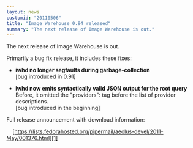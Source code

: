 ```yaml
---
layout: news
customid: "20110506"
title: "Image Warehouse 0.94 released"
summary: "The next release of Image Warehouse is out."
---
```

The next release of Image Warehouse is out.

Primarily a bug fix release, it includes these fixes:

* __iwhd no longer segfaults during garbage-collection__  
  \[bug introduced in 0.91\]

* __iwhd now emits syntactically valid JSON output for the root query__  
  Before, it omitted the "providers": tag before the list of provider
  descriptions.  
  \[bug introduced in the beginning\]

Full release announcement with download information:

&nbsp;&nbsp;&nbsp;&nbsp;[https://lists.fedorahosted.org/pipermail/aeolus-devel/2011-May/001376.html][1]

 [1]: https://lists.fedorahosted.org/pipermail/aeolus-devel/2011-May/001376.html "Image Warehouse 0.94 release announcement"